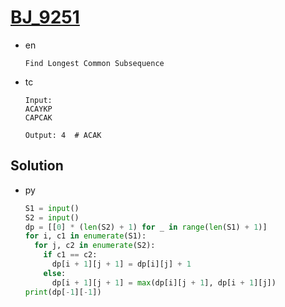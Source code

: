 # [BJ_9251](https://acmicpc.net/problem/9251)

* en

  ```en
  Find Longest Common Subsequence
  ```

* tc

  ```tc
  Input:
  ACAYKP
  CAPCAK

  Output: 4  # ACAK
  ```

## Solution

* py

  ```py
  S1 = input()
  S2 = input()
  dp = [[0] * (len(S2) + 1) for _ in range(len(S1) + 1)]
  for i, c1 in enumerate(S1):
    for j, c2 in enumerate(S2):
      if c1 == c2:
        dp[i + 1][j + 1] = dp[i][j] + 1
      else:
        dp[i + 1][j + 1] = max(dp[i][j + 1], dp[i + 1][j])
  print(dp[-1][-1])
  ```
